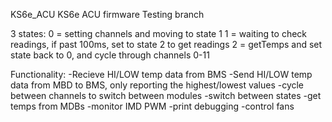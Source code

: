 KS6e_ACU
KS6e ACU firmware Testing branch

3 states: 0 = setting channels and moving to state 1 1 = waiting to check readings, if past 100ms, set to state 2 to get readings 2 = getTemps and set state back to 0, and cycle through channels 0-11

Functionality: -Recieve HI/LOW temp data from BMS -Send HI/LOW temp data from MBD to BMS, only reporting the highest/lowest values -cycle between channels to switch between modules -switch between states -get temps from MDBs -monitor IMD PWM -print debugging -control fans
